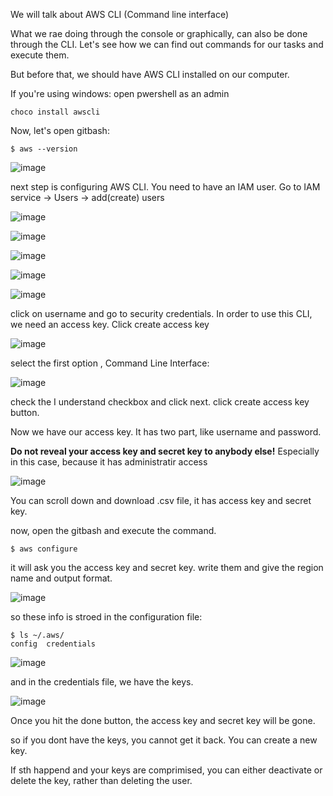 We will talk about AWS CLI (Command line interface)

What we rae doing through the console or graphically, can also be done through the CLI. Let's see how we can find out commands for our tasks and execute them.

But before that, we should have AWS CLI installed on our computer. 

If you're using windows: open pwershell as an admin

```
choco install awscli
```

Now, let's open gitbash:

```
$ aws --version
```
![image](https://github.com/bengisugelin/DevOps/assets/113550043/2b7d7b70-60f7-49f6-afe0-f14531dcc452)

next step is configuring AWS CLI. You need to have an IAM user. Go to IAM service -> Users -> add(create) users

![image](https://github.com/bengisugelin/DevOps/assets/113550043/2c6b420e-9f7d-42de-9b44-8b00acf67da7)


![image](https://github.com/bengisugelin/DevOps/assets/113550043/3555742c-3626-4de8-82cf-84eb9e161b92)


![image](https://github.com/bengisugelin/DevOps/assets/113550043/f8cbf11c-0d8e-47fc-91ca-48c09e4eb0e1)


![image](https://github.com/bengisugelin/DevOps/assets/113550043/3ff444f4-725e-4c12-9cd0-f2fb76bda2f4)

![image](https://github.com/bengisugelin/DevOps/assets/113550043/895cc714-211d-4b97-8f63-91c1cb639284)


click on username and go to security credentials. In order to use this CLI, we need an access key. Click create access key

![image](https://github.com/bengisugelin/DevOps/assets/113550043/8d147ce3-a0cd-4e04-b59d-9f3036a568d6)

select the first option , Command Line Interface:

![image](https://github.com/bengisugelin/DevOps/assets/113550043/69dcbed5-a3d1-499f-a6e3-ea7dd239c44b)

check the I understand checkbox and click next. click create access key button.


Now we have our access key. It has two part, like username and password.

**Do not reveal your access key and secret key to anybody else!**  Especially in this case, because it has administratir access 

![image](https://github.com/bengisugelin/DevOps/assets/113550043/83b9b235-48bf-4967-b734-d99c1a026aa5)

You can scroll down and download .csv file, it has access key and secret key.

now, open the gitbash and execute the command.

```
$ aws configure
```

it will ask you the access key and secret key. write them and give the region name and output format.

![image](https://github.com/bengisugelin/DevOps/assets/113550043/573b3340-c4e7-488c-97ec-cb0dad3a68b5)

so these info is stroed in the configuration file:

```
$ ls ~/.aws/
config  credentials
```
![image](https://github.com/bengisugelin/DevOps/assets/113550043/0117e958-c110-44a5-b5c4-64a6318bcd8e)


and in the credentials file, we have the keys.


![image](https://github.com/bengisugelin/DevOps/assets/113550043/adc4aeee-c695-4dbb-a3e9-d3ecbda5a7b6)


Once you hit the done button, the access key and secret key will be gone.

so if you dont have the keys, you cannot get it back. You can create a new key. 

If sth happend and your keys are comprimised, you can either deactivate or delete the key, rather than deleting the user.









